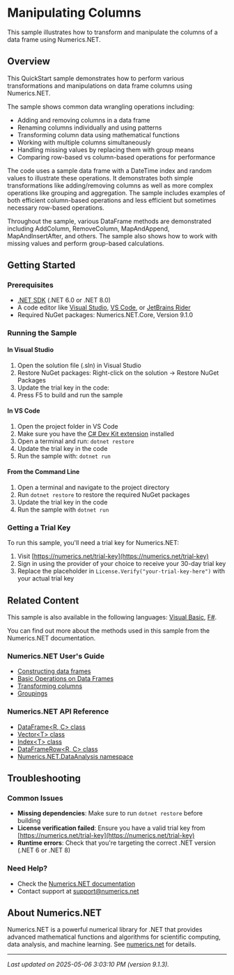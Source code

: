 # Manipulating Columns

This sample illustrates how to transform and manipulate the columns of a data frame using Numerics.NET.

## Overview

This QuickStart sample demonstrates how to perform various transformations and manipulations on data frame columns 
using Numerics.NET.

The sample shows common data wrangling operations including:
- Adding and removing columns in a data frame
- Renaming columns individually and using patterns
- Transforming column data using mathematical functions
- Working with multiple columns simultaneously
- Handling missing values by replacing them with group means
- Comparing row-based vs column-based operations for performance

The code uses a sample data frame with a DateTime index and random values to illustrate these
operations. It demonstrates both simple transformations like adding/removing columns as well as more
complex operations like grouping and aggregation. The sample includes examples of both efficient
column-based operations and less efficient but sometimes necessary row-based operations.

Throughout the sample, various DataFrame methods are demonstrated including AddColumn, RemoveColumn,
MapAndAppend, MapAndInsertAfter, and others. The sample also shows how to work with missing values
and perform group-based calculations.


## Getting Started

### Prerequisites

- [.NET SDK](https://dotnet.microsoft.com/download) (.NET 6.0 or .NET 8.0)
- A code editor like [Visual Studio](https://visualstudio.microsoft.com/), [VS Code](https://code.visualstudio.com/), or [JetBrains Rider](https://www.jetbrains.com/rider/)
- Required NuGet packages: Numerics.NET.Core, Version 9.1.0

### Running the Sample

#### In Visual Studio
1. Open the solution file (.sln) in Visual Studio
2. Restore NuGet packages: Right-click on the solution → Restore NuGet Packages
3. Update the trial key in the code:
4. Press F5 to build and run the sample

#### In VS Code

1. Open the project folder in VS Code
2. Make sure you have the [C# Dev Kit extension](https://marketplace.visualstudio.com/items?itemName=ms-dotnettools.csdevkit) installed
3. Open a terminal and run: `dotnet restore`
4. Update the trial key in the code 
5. Run the sample with: `dotnet run`

#### From the Command Line

1. Open a terminal and navigate to the project directory
2. Run `dotnet restore` to restore the required NuGet packages
3. Update the trial key in the code
4. Run the sample with `dotnet run`

### Getting a Trial Key

To run this sample, you'll need a trial key for Numerics.NET:

1. Visit [https://numerics.net/trial-key](https://numerics.net/trial-key)
2. Sign in using the provider of your choice to receive your 30-day trial key
3. Replace the placeholder in `License.Verify("your-trial-key-here")` with your actual trial key

## Related Content

This sample is also available in the following languages: 
[Visual Basic](https://github.com/NumericsDotNet/quickstart-visualbasic/tree/net462/data-analysis/manipulating-columns), [F#](https://github.com/NumericsDotNet/quickstart-fsharp/tree/net462/data-analysis/manipulating-columns).

You can find out more about the methods used in this sample from the Numerics.NET documentation.

### Numerics.NET User's Guide

- [Constructing data frames](https://numerics.net/documentation/latest/data-analysis/data-frames/constructing-data-frames)
- [Basic Operations on Data Frames](https://numerics.net/documentation/latest/data-analysis/data-frames/basic-operations-on-data-frames)
- [Transforming columns](https://numerics.net/documentation/latest/data-analysis/data-wrangling/transforming-columns)
- [Groupings](https://numerics.net/documentation/latest/data-analysis/grouping-and-aggregation/groupings)

### Numerics.NET API Reference

- [DataFrame&lt;R, C&gt; class](https://numerics.net/documentation/latest/reference/numerics.net.dataanalysis.dataframe-2)
- [Vector&lt;T&gt; class](https://numerics.net/documentation/latest/reference/numerics.net.vector-1)
- [Index&lt;T&gt; class](https://numerics.net/documentation/latest/reference/numerics.net.dataanalysis.index-1)
- [DataFrameRow&lt;R, C&gt; class](https://numerics.net/documentation/latest/reference/numerics.net.dataanalysis.dataframerow-2)
- [Numerics.NET.DataAnalysis namespace](https://numerics.net/documentation/latest/reference/numerics.net.dataanalysis)


## Troubleshooting

### Common Issues

- **Missing dependencies**: Make sure to run `dotnet restore` before building
- **License verification failed**: Ensure you have a valid trial key from [https://numerics.net/trial-key](https://numerics.net/trial-key)
- **Runtime errors**: Check that you're targeting the correct .NET version (.NET 6 or .NET 8)

### Need Help?

- Check the [Numerics.NET documentation](https://numerics.net/documentation/)
- Contact support at [support@numerics.net](mailto:support@numerics.net?subject=ManipulatingColumns%20QuickStart%20Sample%20%28C%23%29)

## About Numerics.NET

Numerics.NET is a powerful numerical library for .NET that provides advanced mathematical 
functions and algorithms for scientific computing, data analysis, and machine learning.
See [numerics.net](https://numerics.net) for details.

---

_Last updated on 2025-05-06 3:03:10 PM (version 9.1.3)._
